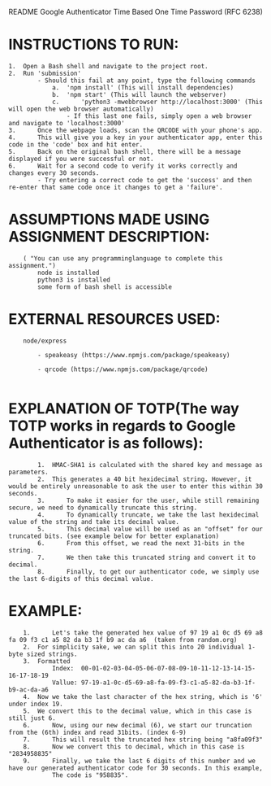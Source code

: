 README
Google Authenticator Time Based One Time Password (RFC 6238)

# INSTRUCTIONS TO RUN:

	1. 	Open a Bash shell and navigate to the project root.
	2. 	Run 'submission'
			- Should this fail at any point, type the following commands
				a. 	'npm install' (This will install dependencies)
				b. 	'npm start' (This will launch the webserver)
				c.		'python3 -mwebbrowser http://localhost:3000' (This will open the web browser automatically)
					- If this last one fails, simply open a web browser and navigate to 'localhost:3000'
	3.		Once the webpage loads, scan the QRCODE with your phone's app.
	4.		This will give you a key in your authenticator app, enter this code in the 'code' box and hit enter.
	5.		Back on the original bash shell, there will be a message displayed if you were successful or not.
	6.		Wait for a second code to verify it works correctly and changes every 30 seconds.
			- Try entering a correct code to get the 'success' and then re-enter that same code once it changes to get a 'failure'.


			
# ASSUMPTIONS MADE USING ASSIGNMENT DESCRIPTION:
```
	( "You can use any programminglanguage to complete this assignment.")
		node is installed
		python3 is installed
		some form of bash shell is accessible
```
# EXTERNAL RESOURCES USED:
```
	node/express
	
		- speakeasy (https://www.npmjs.com/package/speakeasy)
		
		- qrcode (https://www.npmjs.com/package/qrcode)
		
```
# EXPLANATION OF TOTP(The way TOTP works in regards to Google Authenticator is as follows):

```	
		1. 	HMAC-SHA1 is calculated with the shared key and message as parameters.
		2. 	This generates a 40 bit hexidecimal string. However, it would be entirely unreasonable to ask the user to enter this within 30 seconds.
		3.		To make it easier for the user, while still remaining secure, we need to dynamically truncate this string.
		4.		To dynamically truncate, we take the last hexidecimal value of the string and take its decimal value.
		5.		This decimal value will be used as an "offset" for our truncated bits. (see example below for better explanation)
		6.		From this offset, we read the next 31-bits in the string.
		7.		We then take this truncated string and convert it to decimal.
		8.		Finally, to get our authenticator code, we simply use the last 6-digits of this decimal value.
```		
# EXAMPLE:
```
	1.		Let's take the generated hex value of 97 19 a1 0c d5 69 a8 fa 09 f3 c1 a5 82 da b3 1f b9 ac da a6  (taken from random.org)
	2. 	For simplicity sake, we can split this into 20 individual 1-byte sized strings.
	3. 	Formatted
			Index:	00-01-02-03-04-05-06-07-08-09-10-11-12-13-14-15-16-17-18-19
			Vallue:	97-19-a1-0c-d5-69-a8-fa-09-f3-c1-a5-82-da-b3-1f-b9-ac-da-a6
	4. 	Now we take the last character of the hex string, which is '6' under index 19.
	5. 	We convert this to the decimal value, which in this case is still just 6.
	6.		Now, using our new decimal (6), we start our truncation from the (6th) index and read 31bits. (index 6-9)
	7.		This will result the truncated hex string being "a8fa09f3"
	8.		Now we convert this to decimal, which in this case is "2834958835"
	9.		Finally, we take the last 6 digits of this number and we have our generated authenticator code for 30 seconds. In this example,
			The code is "958835".
```